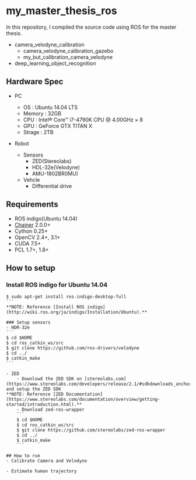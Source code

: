 # my_master_thesis_ros
In this repository, I compiled the source code using ROS for the master thesis.

- camera_velodyne_calibration
	- camera_velodyne_calibration_gazebo
	- my_but_calibration_camera_velodyne
- deep_learning_object_recognition

## Hardware Spec
- PC
	- OS : Ubuntu 14.04 LTS
	- Memory : 32GB
	- CPU : Intel® Core™ i7-4790K CPU @ 4.00GHz × 8 
	- GPU : GeForce GTX TITAN X
	- Strage : 2TB

- Robot
	- Sensors
		- ZED(Stereolabs)
		- HDL-32e(Velodyne)
		- AMU-1802BR(IMU)
	- Vehcle
		- Differential drive

## Requirements
- ROS indigo(Ubuntu 14.04)
- [Chainer](https://github.com/pfnet/chainer) 2.0.0+
- Cython 0.25+ 
- OpenCV 2.4+, 3.1+
- CUDA 7.5+
- PCL 1.7+, 1.8+

## How to setup
### Install ROS indigo for Ubuntu 14.04
````
$ sudo apt-get install ros-indigo-desktop-full
```
**NOTE: Reference [Install ROS indigo](http://wiki.ros.org/ja/indigo/Installation/Ubuntu).**

### Setup sensors
- HDR-32e
```
$ cd $HOME
$ cd ros_catkin_ws/src
$ git clone https://github.com/ros-drivers/velodyne
$ cd ../
$ catkin_make
```

- ZED
	- Downlowd the ZED SDK on [stereolabs.com](https://www.stereolabs.com/developers/release/2.1/#sdkdownloads_anchor) and setup the ZED SDK
**NOTE: Reference [ZED Documentation](https://www.stereolabs.com/documentation/overview/getting-started/introduction.html).**
	- Download zed-ros-wrapper
	```
	$ cd $HOME
	$ cd ros_catkin_ws/src
	$ git clone https://github.com/stereolabs/zed-ros-wrapper
	$ cd ../
	$ catkin_make
	```

## How to run
- Calibrate Camera and Velodyne

- Estimate human trajectory

